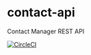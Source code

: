 # contact-api
Contact Manager REST API

[![CircleCI](https://circleci.com/gh/sujitjadhav07/contact-api/tree/main.svg?style=svg)](https://circleci.com/gh/sujitjadhav07/contact-api/tree/main)
